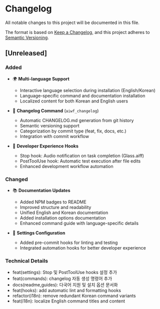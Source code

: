 # Changelog

All notable changes to this project will be documented in this file.

The format is based on [Keep a Changelog](https://keepachangelog.com/en/1.0.0/),
and this project adheres to [Semantic Versioning](https://semver.org/spec/v2.0.0.html).

## [Unreleased]

### Added
- 🌍 **Multi-language Support**
  - Interactive language selection during installation (English/Korean)
  - Language-specific command and documentation installation
  - Localized content for both Korean and English users
  
- 📝 **Changelog Command** (`aiwf_changelog`)
  - Automatic CHANGELOG.md generation from git history
  - Semantic versioning support
  - Categorization by commit type (feat, fix, docs, etc.)
  - Integration with commit workflow
  
- 🔔 **Developer Experience Hooks**
  - Stop hook: Audio notification on task completion (Glass.aiff)
  - PostToolUse hook: Automatic test execution after file edits
  - Enhanced development workflow automation

### Changed
- 📚 **Documentation Updates**
  - Added NPM badges to README
  - Improved structure and readability
  - Unified English and Korean documentation
  - Added installation options documentation
  - Enhanced command guide with language-specific details

- 🔧 **Settings Configuration**
  - Added pre-commit hooks for linting and testing
  - Integrated automation hooks for better developer experience

### Technical Details
- feat(settings): Stop 및 PostToolUse hooks 설정 추가
- feat(commands): changelog 자동 생성 명령어 추가  
- docs(readme,guides): 다국어 지원 및 설치 옵션 문서화
- feat(hooks): add automatic lint and formatting hooks
- refactor(i18n): remove redundant Korean command variants
- feat(i18n): localize English command titles and content
